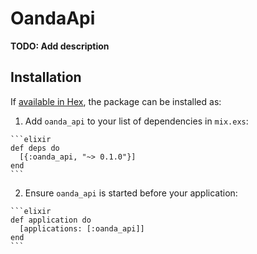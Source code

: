 # OandaApi

**TODO: Add description**

## Installation

If [available in Hex](https://hex.pm/docs/publish), the package can be installed as:

  1. Add `oanda_api` to your list of dependencies in `mix.exs`:

    ```elixir
    def deps do
      [{:oanda_api, "~> 0.1.0"}]
    end
    ```

  2. Ensure `oanda_api` is started before your application:

    ```elixir
    def application do
      [applications: [:oanda_api]]
    end
    ```

